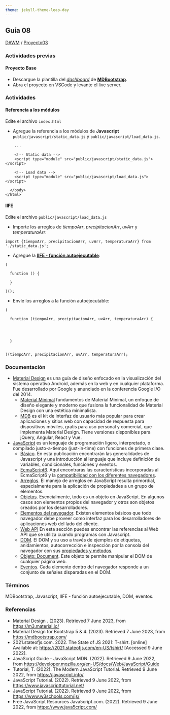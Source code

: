 ```yaml
---
theme: jekyll-theme-leap-day
---
```


## Guía 08

[DAWM](/DAWM/) / [Proyecto03](/DAWM/proyectos/2023/proyecto03)

### Actividades previas

#### Proyecto Base

* Descargue la plantilla del [_dashboard_](recursos/dashboard_template.zip) de [**MDBootstrap**](https://mdbootstrap.com/freebies/). 
* Abra el proyecto en VSCode y levante el live server.

### Actividades

#### Referencia a los módulos

Edite el archivo `index.html` 

* Agregue la referencia a los módulos de **Javascript** `public/javascript/static_data.js` y `public/javascript/load_data.js`.

```
    ...

    <!-- Static data -->
    <script type="module" src="public/javascript/static_data.js"></script>

    <!-- Load data -->
    <script type="module" src="public/javascript/load_data.js"></script>

  </body>
</html>
```

#### IIFE

Edite el archivo `public/javascript/load_data.js`

* Importe los arreglos de _tiempoArr_, _precipitacionArr_, _uvArr_ y _temperaturaArr_.

```
import {tiempoArr, precipitacionArr, uvArr, temperaturaArr} from './static_data.js';
```

* Agregue la [**IIFE - función autoejecutable**](https://developer.mozilla.org/es/docs/Glossary/IIFE):

```
(
  
  function () {
     
  }

)();
```

* Envíe los arreglos a la función autoejecutable:

```
(
  
  function (tiempoArr, precipitacionArr, uvArr, temperaturaArr) {
  
    
   

  }

  
)(tiempoArr, precipitacionArr, uvArr, temperaturaArr);
```  


### Documentación

* [Material Design](https://material.io/design) es una guía de diseño enfocado en la visualización del sistema operativo Android, además en la web y en cualquier plataforma. Fue desarrollado por Google y anunciado en la conferencia Google I/O del 2014.
  - [Material Minimal](https://material-minimal.com/) fundamentos de Material Minimal, un enfoque de diseño elegante y moderno que fusiona la funcionalidad de Material Design con una estética minimalista.
  - [MDB](https://mdbootstrap.com/docs/standard/getting-started/installation/) es el kit de interfaz de usuario más popular para crear aplicaciones y sitios web con capacidad de respuesta para dispositivos móviles, gratis para uso personal y comercial, que implementa Material Design. Tiene versiones disponibles para jQuery, Angular, React y Vue.
* [JavaScript](https://developer.mozilla.org/es/docs/Web/JavaScript)  es un lenguaje de programación ligero, interpretado, o compilado justo-a-tiempo (just-in-time) con funciones de primera clase.
  - [Básico](https://developer.mozilla.org/es/docs/Learn/Getting_started_with_the_web/JavaScript_basics). En esta publicación encontrarán las generalidades de Javascript y una introducción al lenguaje que incluye definición de variables, condicionales, funciones y eventos.
  - [EcmaScript6](http://es6-features.org/#). Aquí encontrarás las características incorporadas al EcmaScript6 y la [compatibilidad con los diferentes navegadores](http://kangax.github.io/compat-table/es6/). 
  - [Arreglos](https://developer.mozilla.org/es/docs/Web/JavaScript/Referencia/Objetos_globales/Array). El manejo de arreglos en JavaScript resulta primordial, especialmente para la aplicación de propiedades a un grupo de elementos.
  - [Objetos](https://developer.mozilla.org/es/docs/Web/JavaScript/Guide/Trabajando_con_objectos). Esencialmente, todo es un objeto en JavaScript. En algunos casos son elementos propios del navegador y otros son objetos creados por los desarrolladores.
  - [Elementos del navegador](https://javascript.info/browser-environment). Existen elementos básicos que todo navegador debe proveer como interfaz para los desarrolladores de aplicaciones web del lado del cliente.
  - [Web API](https://developer.mozilla.org/es/docs/Web/API) En esta sección puedes encontrar las referencias al Web API que se utiliza cuando programas con Javascript.
  - [DOM](https://javascript.info/dom-nodes). El DOM y su uso a través de ejemplos de etiquetas, anidamientos, autocorrección e inspección por la consola del navegador con sus [propiedades y métodos](https://developer.mozilla.org/es/docs/Web/API/Document).
  - [Objeto: Document](https://javascript.info/dom-navigation). Este objeto te permite manipular el DOM de cualquier página web.
  - [Eventos](https://javascript.info/events). Cada elemento dentro del navegador responde a un conjunto de señales disparadas en el DOM.

### Términos

MDBootstrap, Javascript, IIFE - función autoejecutable, DOM, eventos.

### Referencias

* Material Design . (2023). Retrieved 7 June 2023, from https://m3.material.io/
* Material Design for Bootstrap 5 & 4. (2023). Retrieved 7 June 2023, from https://mdbootstrap.com/
* 2021.stateofjs.com. 2022. The State of JS 2021: T-shirt. [online] Available at: <https://2021.stateofjs.com/en-US/tshirt/> [Accessed 9 June 2022].
* JavaScript Guide - JavaScript MDN. (2022). Retrieved 9 June 2022, from https://developer.mozilla.org/en-US/docs/Web/JavaScript/Guide
* Tutorial, T. (2022). The Modern JavaScript Tutorial. Retrieved 9 June 2022, from https://javascript.info/ 
* JavaScript Tutorial. (2022). Retrieved 9 June 2022, from https://www.javascripttutorial.net/
* JavaScript Tutorial. (2022). Retrieved 9 June 2022, from https://www.w3schools.com/js/
* Free JavaScript Resources Java5cript.com. (2022). Retrieved 9 June 2022, from https://www.java5cript.com/
